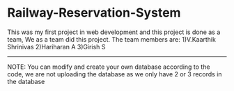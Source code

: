# Railway-Reservation-System
This was my first project in web development and this project is done as a team, We as a team did this project.
The team members are:
1)V.Kaarthik Shrinivas
2)Hariharan A
3)Girish S

--------------------
NOTE:
You can modify and create your own database according to the code, we are not uploading the database as we only have 2 or 3 records in the database 
